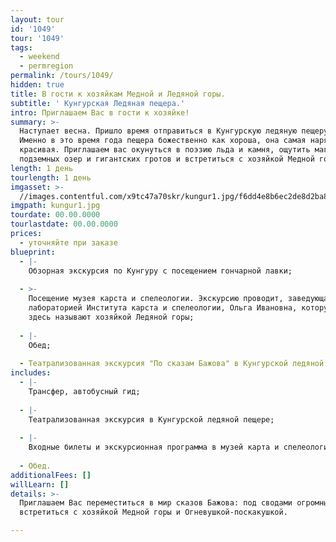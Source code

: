 ```yaml
---
layout: tour
id: '1049'
tour: '1049'
tags:
  - weekend
  - permregion
permalink: /tours/1049/
hidden: true
title: В гости к хозяйкам Медной и Ледяной горы.
subtitle: ' Кунгурская Ледяная пещера.'
intro: Приглашаем Вас в гости к хозяйке!
summary: >-
  Наступает весна. Пришло время отправиться в Кунгурскую ледяную пещеру пещеру.
  Именно в это время года пещера божественно как хороша, она самая нарядная и
  красивая. Приглашаем вас окунуться в поэзию льда и камня, ощутить магию
  подземных озер и гигантских гротов и встретиться с хозяйкой Медной горы!
length: 1 день
tourlength: 1 день
imgasset: >-
  //images.contentful.com/x9tc47a70skr/kungur1.jpg/f6dd4e8b6ec2de8d2ba8a6d4ab787d17/kungur1.jpg
imgpath: kungur1.jpg
tourdate: 00.00.0000
tourlastdate: 00.00.0000
prices:
  - уточняйте при заказе
blueprint:
  - |-
    Обзорная экскурсия по Кунгуру с посещением гончарной лавки;
     
  - >-
    Посещение музея карста и спелеологии. Экскурсию проводит, заведующая
    лабораторией Института карста и спелеологии, Ольга Ивановна, которую все
    здесь называют хозяйкой Ледяной горы;
     
  - |-
    Обед;
     
  - Театрализованная экскурсия "По сказам Бажова" в Кунгурской ледяной пещере".
includes:
  - |-
    Трансфер, автобусный гид;
     
  - |-
    Театрализованная экскурсия в Кунгурской ледяной пещере;
     
  - |-
    Входные билеты и экскурсионная программа в музей карта и спелеологии;
     
  - Обед.
additionalFees: []
willLearn: []
details: >-
  Приглашаем Вас переместиться в мир сказов Бажова: под сводами огромных гротов
  встретиться с хозяйкой Медной горы и Огневушкой-поскакушкой.

---
```

